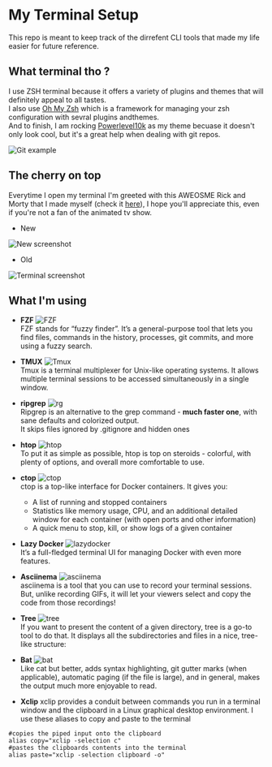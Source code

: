 # My Terminal Setup

This repo is meant to keep track of the dirrefent CLI tools that made my life easier for future reference.

## What terminal tho ?

I use ZSH terminal because it offers a variety of plugins and themes that will definitely appeal to all tastes. <br>
I also use [Oh My Zsh](https://github.com/ohmyzsh/ohmyzsh) which is a framework for managing your zsh configuration with sevral plugins andthemes. <br>
And to finish, I am rocking [Powerlevel10k](https://github.com/romkatv/powerlevel10k) as my theme becuase it doesn't only look cool, but it's a great help when dealing with git repos.

![Git example](img/zsh.png)

## The cherry on top

Everytime I open my terminal I'm greeted with this AWEOSME Rick and Morty that I made myself (check it [here](startup)), I hope you'll appreciate this, even if you're not a fan of the animated tv show.

- New

![New screenshot](img/latest.png)

- Old

![Terminal screenshot](img/screenshot.gif)

## What I'm using

- **FZF**
  ![FZF](img/fzf.jpg) <br>
  FZF stands for “fuzzy finder”. It’s a general-purpose tool that lets you find files, commands in the history, processes, git commits, and more using a fuzzy search.

- **TMUX**
  ![Tmux](img/tmux.png) <br>
  Tmux is a terminal multiplexer for Unix-like operating systems. It allows multiple terminal sessions to be accessed simultaneously in a single window.

- **ripgrep**
  ![rg](img/rg.gif) <br>
  Ripgrep is an alternative to the grep command - **much faster one**, with sane defaults and colorized output. <br>
  It skips files ignored by .gitignore and hidden ones
- **htop**
  ![htop](img/htop.jpg) <br>
  To put it as simple as possible, htop is top on steroids - colorful, with plenty of options, and overall more comfortable to use.
- **ctop**
  ![ctop](img/ctop.gif) <br>
  ctop is a top-like interface for Docker containers. It gives you:
  - A list of running and stopped containers
  - Statistics like memory usage, CPU, and an additional detailed window for each container (with open ports and other information)
  - A quick menu to stop, kill, or show logs of a given container
- **Lazy Docker**
  ![lazydocker](img/lazydocker.gif) <br>
  It’s a full-fledged terminal UI for managing Docker with even more features.
- **Asciinema**
  ![asciinema](img/asciinema.jpg) <br>
  asciinema is a tool that you can use to record your terminal sessions. But, unlike recording GIFs, it will let your viewers select and copy the code from those recordings!
- **Tree**
  ![tree](img/tree.png) <br>
  If you want to present the content of a given directory, tree is a go-to tool to do that. It displays all the subdirectories and files in a nice, tree-like structure:
- **Bat**
  ![bat](img/bat.jpg) <br>
  Like cat but better, adds syntax highlighting, git gutter marks (when applicable), automatic paging (if the file is large), and in general, makes the output much more enjoyable to read.
- **Xclip**
xclip provides a conduit between commands you run in a terminal window and the clipboard in a Linux graphical desktop environment.
I use these aliases to copy and paste to the terminal
```
#copies the piped input onto the clipboard 
alias copy="xclip -selection c"
#pastes the clipboards contents into the terminal
alias paste="xclip -selection clipboard -o"
```